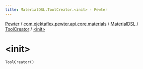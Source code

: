```yaml
---
title: MaterialDSL.ToolCreator.<init> - Pewter
---
```


[Pewter](../../../index.html) / [com.ejektaflex.pewter.api.core.materials](../../index.html) / [MaterialDSL](../index.html) / [ToolCreator](index.html) / [&lt;init&gt;](./-init-.html)

# &lt;init&gt;

`ToolCreator()`